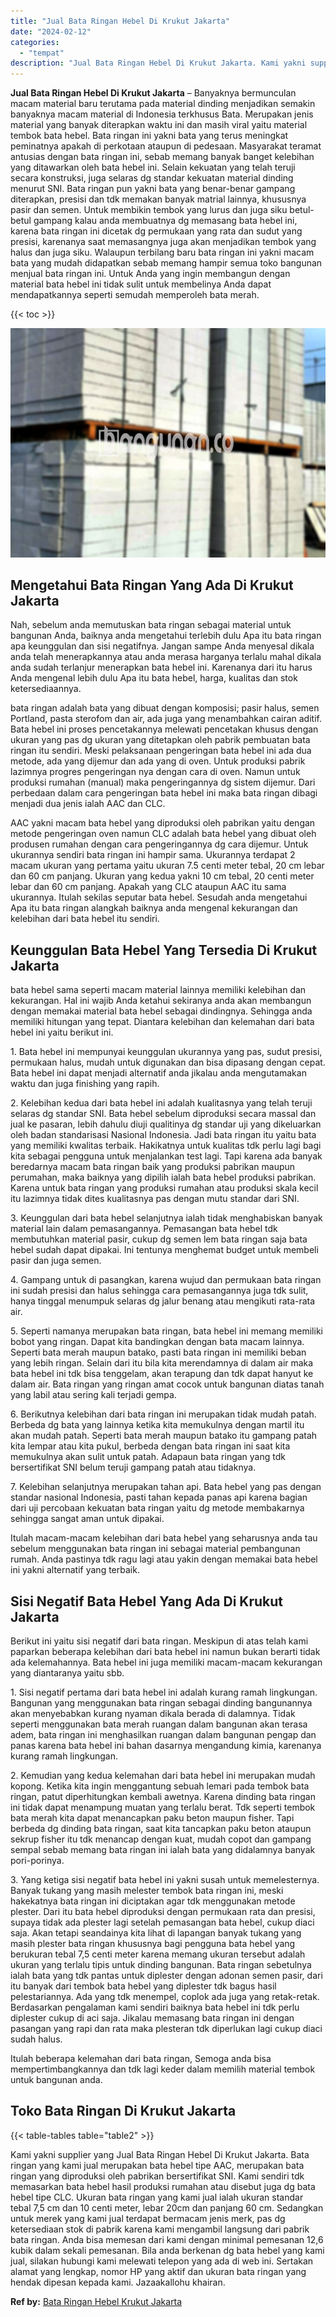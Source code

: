 ```yaml
---
title: "Jual Bata Ringan Hebel Di Krukut Jakarta"
date: "2024-02-12"
categories: 
  - "tempat"
description: "Jual Bata Ringan Hebel Di Krukut Jakarta. Kami yakni supplier yang Jual Bata Ringan Hebel Di Krukut Jakarta. Bata ringan yang kami jual merupakan bata hebel..."
---
```


**Jual Bata Ringan Hebel Di Krukut Jakarta** – Banyaknya bermunculan macam material baru terutama pada material dinding menjadikan semakin banyaknya macam material di Indonesia terkhusus Bata. Merupakan jenis material yang banyak diterapkan waktu ini dan masih viral yaitu material tembok bata hebel. Bata ringan ini yakni bata yang terus meningkat peminatnya apakah di perkotaan ataupun di pedesaan. Masyarakat teramat antusias dengan bata ringan ini, sebab memang banyak banget kelebihan yang ditawarkan oleh bata hebel ini. Selain kekuatan yang telah teruji secara konstruksi, juga selaras dg standar kekuatan material dinding menurut SNI. Bata ringan pun yakni bata yang benar-benar gampang diterapkan, presisi dan tdk memakan banyak matrial lainnya, khususnya pasir dan semen. Untuk membikin tembok yang lurus dan juga siku betul-betul gampang kalau anda membuatnya dg memasang bata hebel ini, karena bata ringan ini dicetak dg permukaan yang rata dan sudut yang presisi, karenanya saat memasangnya juga akan menjadikan tembok yang halus dan juga siku. Walaupun terbilang baru bata ringan ini yakni macam bata yang mudah didapatkan sebab memang hampir semua toko bangunan menjual bata ringan ini. Untuk Anda yang ingin membangun dengan material bata hebel ini tidak sulit untuk membelinya Anda dapat mendapatkannya seperti semudah memperoleh bata merah.

{{< toc >}}

![Jual Bata Ringan Hebel Di Krukut Jakarta](/images/jual-hebel-murah-03.png)

## Mengetahui Bata Ringan Yang Ada Di Krukut Jakarta

Nah, sebelum anda memutuskan bata ringan sebagai material untuk bangunan Anda, baiknya anda mengetahui terlebih dulu Apa itu bata ringan apa keunggulan dan sisi negatifnya. Jangan sampe Anda menyesal dikala anda telah menerapkannya atau anda merasa harganya terlalu mahal dikala anda sudah terlanjur menerapkan bata hebel ini. Karenanya dari itu harus Anda mengenal lebih dulu Apa itu bata hebel, harga, kualitas dan stok ketersediaannya.

bata ringan adalah bata yang dibuat dengan komposisi; pasir halus, semen Portland, pasta sterofom dan air, ada juga yang menambahkan cairan aditif. Bata hebel ini proses pencetakannya melewati pencetakan khusus dengan ukuran yang pas dg ukuran yang ditetapkan oleh pabrik pembuatan bata ringan itu sendiri. Meski pelaksanaan pengeringan bata hebel ini ada dua metode, ada yang dijemur dan ada yang di oven. Untuk produksi pabrik lazimnya progres pengeringan nya dengan cara di oven. Namun untuk produksi rumahan (manual) maka pengeringannya dg sistem dijemur. Dari perbedaan dalam cara pengeringan bata hebel ini maka bata ringan dibagi menjadi dua jenis ialah AAC dan CLC.

AAC yakni macam bata hebel yang diproduksi oleh pabrikan yaitu dengan metode pengeringan oven namun CLC adalah bata hebel yang dibuat oleh produsen rumahan dengan cara pengeringannya dg cara dijemur. Untuk ukurannya sendiri bata ringan ini hampir sama. Ukurannya terdapat 2 macam ukuran yang pertama yaitu ukuran 7.5 centi meter tebal, 20 cm lebar dan 60 cm panjang. Ukuran yang kedua yakni 10 cm tebal, 20 centi meter lebar dan 60 cm panjang. Apakah yang CLC ataupun AAC itu sama ukurannya. Itulah sekilas seputar bata hebel. Sesudah anda mengetahui Apa itu bata ringan alangkah baiknya anda mengenal kekurangan dan kelebihan dari bata hebel itu sendiri.

## Keunggulan Bata Hebel Yang Tersedia Di Krukut Jakarta

bata hebel sama seperti macam material lainnya memiliki kelebihan dan kekurangan. Hal ini wajib Anda ketahui sekiranya anda akan membangun dengan memakai material bata hebel sebagai dindingnya. Sehingga anda memiliki hitungan yang tepat. Diantara kelebihan dan kelemahan dari bata hebel ini yaitu berikut ini.

1\. Bata hebel ini mempunyai keunggulan ukurannya yang pas, sudut presisi, permukaan halus, mudah untuk digunakan dan bisa dipasang dengan cepat. Bata hebel ini dapat menjadi alternatif anda jikalau anda mengutamakan waktu dan juga finishing yang rapih.

2\. Kelebihan kedua dari bata hebel ini adalah kualitasnya yang telah teruji selaras dg standar SNI. Bata hebel sebelum diproduksi secara massal dan jual ke pasaran, lebih dahulu diuji qualitinya dg standar uji yang dikeluarkan oleh badan standarisasi Nasional Indonesia. Jadi bata ringan itu yaitu bata yang memiliki kwalitas terbaik. Hakikatnya untuk kualitas tdk perlu lagi bagi kita sebagai pengguna untuk menjalankan test lagi. Tapi karena ada banyak beredarnya macam bata ringan baik yang produksi pabrikan maupun perumahan, maka baiknya yang dipilih ialah bata hebel produksi pabrikan. Karena untuk bata ringan yang produksi rumahan atau produksi skala kecil itu lazimnya tidak dites kualitasnya pas dengan mutu standar dari SNI.

3\. Keunggulan dari bata hebel selanjutnya ialah tidak menghabiskan banyak material lain dalam pemasangannya. Pemasangan bata hebel tdk membutuhkan material pasir, cukup dg semen lem bata ringan saja bata hebel sudah dapat dipakai. Ini tentunya menghemat budget untuk membeli pasir dan juga semen.

4\. Gampang untuk di pasangkan, karena wujud dan permukaan bata ringan ini sudah presisi dan halus sehingga cara pemasangannya juga tdk sulit, hanya tinggal menumpuk selaras dg jalur benang atau mengikuti rata-rata air.

5\. Seperti namanya merupakan bata ringan, bata hebel ini memang memiliki bobot yang ringan. Dapat kita bandingkan dengan bata macam lainnya. Seperti bata merah maupun batako, pasti bata ringan ini memiliki beban yang lebih ringan. Selain dari itu bila kita merendamnya di dalam air maka bata hebel ini tdk bisa tenggelam, akan terapung dan tdk dapat hanyut ke dalam air. Bata ringan yang ringan amat cocok untuk bangunan diatas tanah yang labil atau sering kali terjadi gempa.

6\. Berikutnya kelebihan dari bata ringan ini merupakan tidak mudah patah. Berbeda dg bata yang lainnya ketika kita memukulnya dengan martil itu akan mudah patah. Seperti bata merah maupun batako itu gampang patah kita lempar atau kita pukul, berbeda dengan bata ringan ini saat kita memukulnya akan sulit untuk patah. Adapaun bata ringan yang tdk bersertifikat SNI belum teruji gampang patah atau tidaknya.

7\. Kelebihan selanjutnya merupakan tahan api. Bata hebel yang pas dengan standar nasional Indonesia, pasti tahan kepada panas api karena bagian dari uji percobaan kekuatan bata ringan yaitu dg metode membakarnya sehingga sangat aman untuk dipakai.

Itulah macam-macam kelebihan dari bata hebel yang seharusnya anda tau sebelum menggunakan bata ringan ini sebagai material pembangunan rumah. Anda pastinya tdk ragu lagi atau yakin dengan memakai bata hebel ini yakni alternatif yang terbaik.

## Sisi Negatif Bata Hebel Yang Ada Di Krukut Jakarta

Berikut ini yaitu sisi negatif dari bata ringan. Meskipun di atas telah kami paparkan beberapa kelebihan dari bata hebel ini namun bukan berarti tidak ada kelemahannya. Bata hebel ini juga memiliki macam-macam kekurangan yang diantaranya yaitu sbb.

1\. Sisi negatif pertama dari bata hebel ini adalah kurang ramah lingkungan. Bangunan yang menggunakan bata ringan sebagai dinding bangunannya akan menyebabkan kurang nyaman dikala berada di dalamnya. Tidak seperti menggunakan bata merah ruangan dalam bangunan akan terasa adem, bata ringan ini menghasilkan ruangan dalam bangunan pengap dan panas karena bata hebel ini bahan dasarnya mengandung kimia, karenanya kurang ramah lingkungan.

2\. Kemudian yang kedua kelemahan dari bata hebel ini merupakan mudah kopong. Ketika kita ingin menggantung sebuah lemari pada tembok bata ringan, patut diperhitungkan kembali awetnya. Karena dinding bata ringan ini tidak dapat menampung muatan yang terlalu berat. Tdk seperti tembok bata merah kita dapat menancapkan paku beton maupun fisher. Tapi berbeda dg dinding bata ringan, saat kita tancapkan paku beton ataupun sekrup fisher itu tdk menancap dengan kuat, mudah copot dan gampang sempal sebab memang bata ringan ini ialah bata yang didalamnya banyak pori-porinya.

3\. Yang ketiga sisi negatif bata hebel ini yakni susah untuk memelesternya. Banyak tukang yang masih melester tembok bata ringan ini, meski hakekatnya bata ringan ini diciptakan agar tdk menggunakan metode plester. Dari itu bata hebel diproduksi dengan permukaan rata dan presisi, supaya tidak ada plester lagi setelah pemasangan bata hebel, cukup diaci saja. Akan tetapi seandainya kita lihat di lapangan banyak tukang yang masih plester bata ringan khususnya bagi pengguna bata hebel yang berukuran tebal 7,5 centi meter karena memang ukuran tersebut adalah ukuran yang terlalu tipis untuk dinding bangunan. Bata ringan sebetulnya ialah bata yang tdk pantas untuk diplester dengan adonan semen pasir, dari itu banyak dari tembok bata hebel yang diplester tdk bagus hasil pelestariannya. Ada yang tdk menempel, coplok ada juga yang retak-retak. Berdasarkan pengalaman kami sendiri baiknya bata hebel ini tdk perlu diplester cukup di aci saja. Jikalau memasang bata ringan ini dengan pasangan yang rapi dan rata maka plesteran tdk diperlukan lagi cukup diaci sudah halus.

Itulah beberapa kelemahan dari bata ringan, Semoga anda bisa mempertimbangkannya dan tdk lagi keder dalam memilih material tembok untuk bangunan anda.

## Toko Bata Ringan Di Krukut Jakarta

{{< table-tables table="table2" >}}

Kami yakni supplier yang Jual Bata Ringan Hebel Di Krukut Jakarta. Bata ringan yang kami jual merupakan bata hebel tipe AAC, merupakan bata ringan yang diproduksi oleh pabrikan bersertifikat SNI. Kami sendiri tdk memasarkan bata hebel hasil produksi rumahan atau disebut juga dg bata hebel tipe CLC. Ukuran bata ringan yang kami jual ialah ukuran standar tebal 7,5 cm dan 10 centi meter, lebar 20cm dan panjang 60 cm. Sedangkan untuk merek yang kami jual terdapat bermacam jenis merk, pas dg ketersediaan stok di pabrik karena kami mengambil langsung dari pabrik bata ringan. Anda bisa memesan dari kami dengan minimal pemesanan 12,6 kubik dalam sekali pemesanan. Bila anda berkenan dg bata hebel yang kami jual, silakan hubungi kami melewati telepon yang ada di web ini. Sertakan alamat yang lengkap, nomor HP yang aktif dan ukuran bata ringan yang hendak dipesan kepada kami. Jazaakallohu khairan.

**Ref by:** [Bata Ringan Hebel Krukut Jakarta](https://id.wikipedia.org/wiki/Bata)
